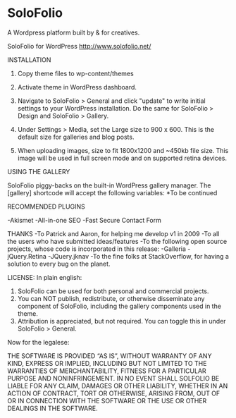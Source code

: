 SoloFolio
=========

A Wordpress platform built by &amp; for creatives.


SoloFolio for WordPress
http://www.solofolio.net/

INSTALLATION

1. Copy theme files to wp-content/themes

2. Activate theme in WordPress dashboard.

3. Navigate to SoloFolio > General and click "update" to write initial settings to your WordPress installation. Do the same for SoloFolio > Design and SoloFolio > Gallery.

4. Under Settings > Media, set the Large size to 900 x 600. This is the default size for galleries and blog posts.

5. When uploading images, size to fit 1800x1200 and ~450kb file size. This image will be used in full screen mode and on supported retina devices.

USING THE GALLERY

SoloFolio piggy-backs on the built-in WordPress gallery manager. The [gallery] shortcode will accept the following variables:
*To be continued

RECOMMENDED PLUGINS

-Akismet
-All-in-one SEO
-Fast Secure Contact Form

THANKS
-To Patrick and Aaron, for helping me develop v1 in 2009
-To all the users who have submitted ideas/features
-To the following open source projects, whose code is incorporated in this release:
	-Galleria
	-jQuery.Retina
	-JQuery.jknav
-To the fine folks at StackOverflow, for having a solution to every bug on the planet.

LICENSE:
In plain english:

1. SoloFolio can be used for both personal and commercial projects.
2. You can NOT publish, redistribute, or otherwise disseminate any component of SoloFolio, including the gallery components used in the theme.
3. Attribution is appreciated, but not required. You can toggle this in under SoloFolio > General.
 
Now for the legalese:

THE SOFTWARE IS PROVIDED “AS IS”, WITHOUT WARRANTY OF ANY KIND, EXPRESS OR IMPLIED, INCLUDING BUT NOT LIMITED TO THE WARRANTIES OF MERCHANTABILITY, FITNESS FOR A PARTICULAR PURPOSE AND NONINFRINGEMENT. IN NO EVENT SHALL SOLFOLIO BE LIABLE FOR ANY CLAIM, DAMAGES OR OTHER LIABILITY, WHETHER IN AN ACTION OF CONTRACT, TORT OR OTHERWISE, ARISING FROM, OUT OF OR IN CONNECTION WITH THE SOFTWARE OR THE USE OR OTHER DEALINGS IN THE SOFTWARE.